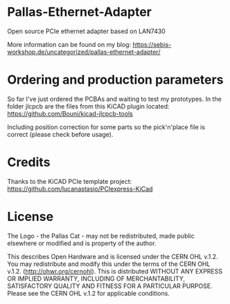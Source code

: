 # Pallas-Ethernet-Adapter
Open source PCIe ethernet adapter based on LAN7430

More information can be found on my blog: https://sebis-workshop.de/uncategorized/pallas-ethernet-adapter/


# Ordering and production parameters
So far I've just ordered the PCBAs and waiting to test my prototypes.
In the folder jlcpcb are the files from this KiCAD plugin located:
https://github.com/Bouni/kicad-jlcpcb-tools

Including position correction for some parts so the pick'n'place file is correct (please check before usage).


# Credits
Thanks to the KiCAD PCIe template project:
https://github.com/lucanastasio/PCIexpress-KiCad


# License
The Logo - the Pallas Cat - may not be redistributed, made public elsewhere or modified and is property of the author. 

This describes Open Hardware and is licensed under the CERN OHL v.1.2.
You may redistribute and modify this under the terms of the CERN OHL v.1.2. (http://ohwr.org/cernohl). This is distributed WITHOUT ANY EXPRESS OR IMPLIED WARRANTY, INCLUDING OF MERCHANTABILITY, SATISFACTORY QUALITY AND FITNESS FOR A PARTICULAR PURPOSE. Please see the CERN OHL v.1.2 for applicable conditions.
